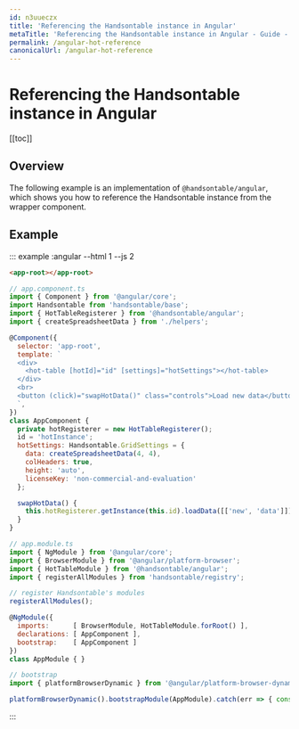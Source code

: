 ```yaml
---
id: n3uueczx
title: 'Referencing the Handsontable instance in Angular'
metaTitle: 'Referencing the Handsontable instance in Angular - Guide - Handsontable Documentation'
permalink: /angular-hot-reference
canonicalUrl: /angular-hot-reference
---
```


# Referencing the Handsontable instance in Angular

[[toc]]

## Overview

The following example is an implementation of `@handsontable/angular`, which shows you how to reference the Handsontable instance from the wrapper component.

## Example

::: example :angular --html 1 --js 2
```html
<app-root></app-root>
```
```js
// app.component.ts
import { Component } from '@angular/core';
import Handsontable from 'handsontable/base';
import { HotTableRegisterer } from '@handsontable/angular';
import { createSpreadsheetData } from './helpers';

@Component({
  selector: 'app-root',
  template: `
  <div>
    <hot-table [hotId]="id" [settings]="hotSettings"></hot-table>
  </div>
  <br>
  <button (click)="swapHotData()" class="controls">Load new data</button>
  `,
})
class AppComponent {
  private hotRegisterer = new HotTableRegisterer();
  id = 'hotInstance';
  hotSettings: Handsontable.GridSettings = {
    data: createSpreadsheetData(4, 4),
    colHeaders: true,
    height: 'auto',
    licenseKey: 'non-commercial-and-evaluation'
  };

  swapHotData() {
    this.hotRegisterer.getInstance(this.id).loadData([['new', 'data']]);
  }
}

// app.module.ts
import { NgModule } from '@angular/core';
import { BrowserModule } from '@angular/platform-browser';
import { HotTableModule } from '@handsontable/angular';
import { registerAllModules } from 'handsontable/registry';

// register Handsontable's modules
registerAllModules();

@NgModule({
  imports:      [ BrowserModule, HotTableModule.forRoot() ],
  declarations: [ AppComponent ],
  bootstrap:    [ AppComponent ]
})
class AppModule { }

// bootstrap
import { platformBrowserDynamic } from '@angular/platform-browser-dynamic';

platformBrowserDynamic().bootstrapModule(AppModule).catch(err => { console.error(err) });
```
:::

